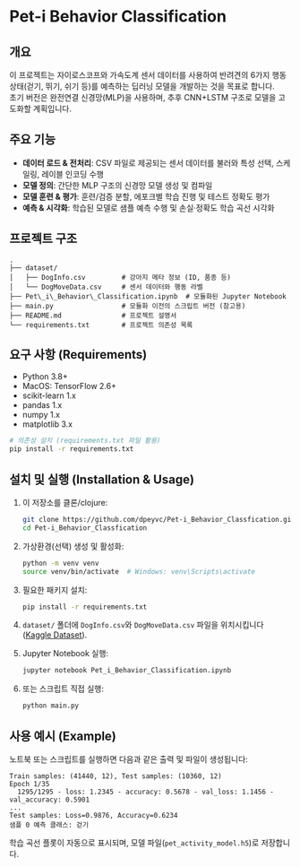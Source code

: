 
# Pet-i Behavior Classification

## 개요
이 프로젝트는 자이로스코프와 가속도계 센서 데이터를 사용하여 반려견의 6가지 행동 상태(걷기, 뛰기, 쉬기 등)를 예측하는 딥러닝 모델을 개발하는 것을 목표로 합니다.  
초기 버전은 완전연결 신경망(MLP)을 사용하며, 추후 CNN+LSTM 구조로 모델을 고도화할 계획입니다.

## 주요 기능
- **데이터 로드 & 전처리**: CSV 파일로 제공되는 센서 데이터를 불러와 특성 선택, 스케일링, 레이블 인코딩 수행
- **모델 정의**: 간단한 MLP 구조의 신경망 모델 생성 및 컴파일
- **모델 훈련 & 평가**: 훈련/검증 분할, 에포크별 학습 진행 및 테스트 정확도 평가
- **예측 & 시각화**: 학습된 모델로 샘플 예측 수행 및 손실·정확도 학습 곡선 시각화

## 프로젝트 구조
```
.
├── dataset/
│   ├── DogInfo.csv         # 강아지 메타 정보 (ID, 품종 등)
│   └── DogMoveData.csv     # 센서 데이터와 행동 라벨
├── Pet\_i\_Behavior\_Classification.ipynb  # 모듈화된 Jupyter Notebook
├── main.py                 # 모듈화 이전의 스크립트 버전 (참고용)
├── README.md               # 프로젝트 설명서
└── requirements.txt        # 프로젝트 의존성 목록

````

## 요구 사항 (Requirements)
- Python 3.8+
- MacOS: TensorFlow 2.6+
- scikit-learn 1.x  
- pandas 1.x  
- numpy 1.x  
- matplotlib 3.x  

```bash
# 의존성 설치 (requirements.txt 파일 활용)
pip install -r requirements.txt
````

## 설치 및 실행 (Installation & Usage)

1. 이 저장소를 클론/clojure:

   ```bash
   git clone https://github.com/dpeyvc/Pet-i_Behavior_Classfication.git
   cd Pet-i_Behavior_Classfication
   ```
2. 가상환경(선택) 생성 및 활성화:

   ```bash
   python -m venv venv
   source venv/bin/activate  # Windows: venv\Scripts\activate
   ```
3. 필요한 패키지 설치:

   ```bash
   pip install -r requirements.txt
   ```
4. `dataset/` 폴더에 `DogInfo.csv`와 `DogMoveData.csv` 파일을 위치시킵니다 ([Kaggle Dataset](https://www.kaggle.com/datasets/benjamingray44/inertial-data-for-dog-behaviour-classification)).
5. Jupyter Notebook 실행:

   ```bash
   jupyter notebook Pet_i_Behavior_Classification.ipynb
   ```
6. 또는 스크립트 직접 실행:

   ```bash
   python main.py
   ```

## 사용 예시 (Example)

노트북 또는 스크립트를 실행하면 다음과 같은 출력 및 파일이 생성됩니다:

```
Train samples: (41440, 12), Test samples: (10360, 12)
Epoch 1/35
  1295/1295 - loss: 1.2345 - accuracy: 0.5678 - val_loss: 1.1456 - val_accuracy: 0.5901
...
Test samples: Loss=0.9876, Accuracy=0.6234
샘플 0 예측 클래스: 걷기
```

학습 곡선 플롯이 자동으로 표시되며, 모델 파일(`pet_activity_model.h5`)로 저장합니다.

